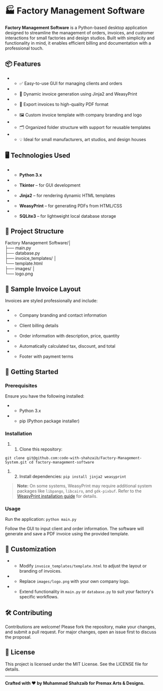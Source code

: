 # 🏭 Factory Management Software

**Factory Management Software** is a Python-based desktop application designed to streamline the management of orders, invoices, and customer interactions for small factories and design studios. Built with simplicity and functionality in mind, it enables efficient billing and documentation with a professional touch.

## 📦 Features

* *   ✅ Easy-to-use GUI for managing clients and orders
* *   🧾 Dynamic invoice generation using Jinja2 and WeasyPrint
* *   📄 Export invoices to high-quality PDF format
* *   🖼 Custom invoice template with company branding and logo
* *   🗂 Organized folder structure with support for reusable templates
* *   💡 Ideal for small manufacturers, art studios, and design houses    

## 🖥 Technologies Used

* *   **Python 3.x**
* *   **Tkinter** – for GUI development
* *   **Jinja2** – for rendering dynamic HTML templates
* *   **WeasyPrint** – for generating PDFs from HTML/CSS
* *   **SQLite3** – for lightweight local database storage

## 📁 Project Structure
Factory Management Software/│                                   
         ├── main.py                                             
         ├── database.py                                       
         ├── invoice_templates/ │                            
                  └── template.html                              
         ├── images/ │                                   
                  └── logo.png     

## 📸 Sample Invoice Layout

Invoices are styled professionally and include:

* *   Company branding and contact information
* *   Client billing details
* *   Order information with description, price, quantity
* *   Automatically calculated tax, discount, and total
* *   Footer with payment terms

## 🚀 Getting Started

### Prerequisites

Ensure you have the following installed:

* *   Python 3.x
* *   pip (Python package installer)

### Installation

1. 1.  Clone this repository:

`git clone git@github.com:code-with-shahzaib/Factory-Management-System.git cd factory-management-software`

1. 2.  Install dependencies:
`pip install jinja2 weasyprint`

> **Note:** On some systems, WeasyPrint may require additional system packages like `libpango`, `libcairo`, and `gdk-pixbuf`. Refer to the [WeasyPrint installation guide](https://weasyprint.readthedocs.io/en/latest/install.html) for details.

### Usage

Run the application:
`python main.py`

Follow the GUI to input client and order information. The software will generate and save a PDF invoice using the provided template.

## 📌 Customization

* *   Modify `invoice_templates/template.html` to adjust the layout or branding of invoices.
* *   Replace `images/logo.png` with your own company logo.
* *   Extend functionality in `main.py` or `database.py` to suit your factory's specific workflows.

## 🛠 Contributing

Contributions are welcome! Please fork the repository, make your changes, and submit a pull request. For major changes, open an issue first to discuss the proposal.

## 📄 License

This project is licensed under the MIT License. See the LICENSE file for details.

* * *

**Crafted with ❤️ by Muhammad Shahzaib for Premax Arts & Designs.**
